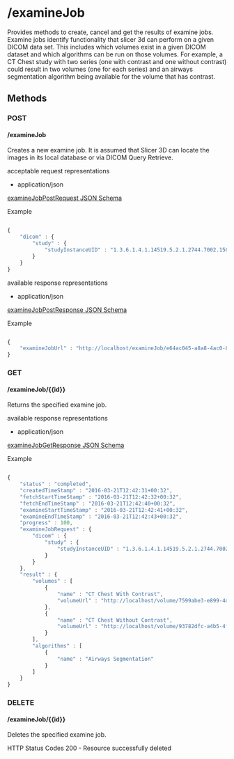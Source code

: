 # /examineJob

Provides methods to create, cancel and get the results of examine jobs.  Examine jobs identify functionality
that slicer 3d can perform on a given DICOM data set.  This includes which volumes exist in a given DICOM dataset
and which algorithms can be run on those volumes.  For example, a CT Chest study with two series (one with contrast
and one without contrast) could result in two volumes (one for each series) and an airways segmentation algorithm
being available for the volume that has contrast.

## Methods

### POST
#### /examineJob

Creates a new examine job.  It is assumed that Slicer 3D can locate the images in its local database or via
DICOM Query Retrieve.

acceptable request representations

* application/json

[examineJobPostRequest JSON Schema](schemas/examineJobPostRequest.md)

Example

```javascript

{
    "dicom" : {
        "study" : {
            "studyInstanceUID" : "1.3.6.1.4.1.14519.5.2.1.2744.7002.150059977302243314164020079415"
        }
    }
}

```

available response representations

* application/json

[examineJobPostResponse JSON Schema](schemas/examineJobPostResponse.md)


Example

```javascript

{
    "examineJobUrl" : "http://localhost/examineJob/e64ac045-a8a8-4ac0-8b2f-0c77e3a02627"
}

```



### GET
#### /examineJob/{{id}}

Returns the specified examine job.

available response representations

* application/json

[examineJobGetResponse JSON Schema](schemas/examineJobGetResponse.md)


Example

```javascript

{
    "status" : "completed",
    "createdTimeStamp" : "2016-03-21T12:42:31+00:32",
    "fetchStartTimeStamp" : "2016-03-21T12:42:32+00:32",
    "fetchEndTimeStamp" : "2016-03-21T12:42:40+00:32",
    "examineStartTimeStamp" : "2016-03-21T12:42:41+00:32",
    "examineEndTimeStamp" : "2016-03-21T12:42:43+00:32",
    "progress" : 100,
    "examineJobRequest" : {
        "dicom" : {
            "study" : {
                "studyInstanceUID" : "1.3.6.1.4.1.14519.5.2.1.2744.7002.150059977302243314164020079415"
            }
        }
    },
    "result" : {
        "volumes" : [
            {
                "name" : "CT Chest With Contrast",
                "volumeUrl" : "http://localhost/volume/7599abe3-e899-4d7d-9924-33847a959368"
            },
            {
                "name" : "CT Chest Without Contrast",
                "volumeUrl" : "http://localhost/volume/93782dfc-a4b5-4f93-a49a-6892b24c8fdc"
            }
        ],
        "algorithms" : [
            {
                "name" : "Airways Segmentation"
            }
        ]
    }
}

```


### DELETE
#### /examineJob/{{id}}

Deletes the specified examine job.

HTTP Status Codes
200 - Resource successfully deleted
